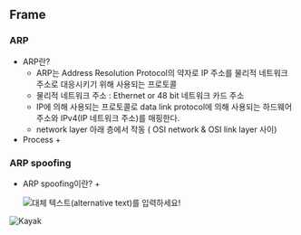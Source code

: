 ##  Frame
### ARP
 - ARP란?
   + ARP는 Address Resolution Protocol의 약자로 IP 주소를 물리적 네트워크 주소로 대응시키기 위해 사용되는 프로토콜
   + 물리적 네트워크 주소 : Ethernet or 48 bit 네트워크 카드 주소
   + IP에 의해 사용되는 프로토콜로 data link protocol에 의해 사용되는 하드웨어 주소와 IPv4(IP 네트워크 주소)를 매핑한다.
   + network layer 아래 층에서 작동 ( OSI network  & OSI link layer 사이)
 - Process
   + 
### ARP spoofing
  - ARP spoofing이란?
    + 
    
    ![대체 텍스트(alternative text)를 입력하세요!](http://www.gstatic.com/webp/gallery/5.jpg "링크 설명(title)을 작성하세요.")

![Kayak][logo]

[logo]: http://www.gstatic.com/webp/gallery/2.jpg "To go kayaking."
